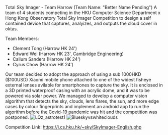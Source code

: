 Total Sky Imager - Team Harrow (Team Name: "Better Name Pending")
A team of 4 students competing in the HKU Computer Science Department x Hong Kong Observatory Total Sky Imager Competition to design a self contained device that captures, analyizes, and outputs the cloud cover in oktas. 

Team Members: 
- Clement Tong (Harrow HK 24')
- Edward Wei (Harrow HK 23', Cambridge Engineering)
- Callum Sanders (Harrow HK 24')
- Cyrus Chow (Harrow HK 24')
  
Our team decided to adopt the approach of using a sub 1000HKD ($100USD) Xiaomi mobile phone attached to one of the widest fisheye external lenses avilable for smartphones to capture the sky. It is enclosed in a 3D printed waterproof casing with an acrylic dome, and it was to be powered via solar power. 
We managed to develop a computer vision algorithm that detects the sky, clouds, lens flares, the sun, and more edge cases by colour fingerprints and implement an android app to run the algorithm before the Covid-19 pandemic was hit and the competition was postponed.
![LQz_astrotest1](https://github.com/tongclement/Total-Sky-Imager/assets/47275378/566f662b-a965-436a-ab45-ae9fc5cacc36)
![Blueskyvswhiteclouds](https://github.com/tongclement/Total-Sky-Imager/assets/47275378/003819fc-49e1-40b3-b942-1abc5f49e956)

Competition Link: https://i.cs.hku.hk/~sky/SkyImager-English.php

 

